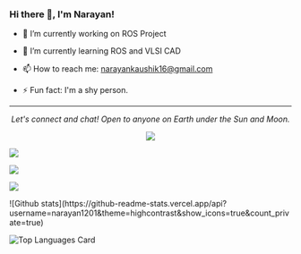 ### Hi there 👋, I'm Narayan!


<!--
**NARAYAN1201/NARAYAN1201** is a ✨ _special_ ✨ repository because its `README.md` (this file) appears on your GitHub profile.

Here are some ideas to get you started:
- 🤔 I’m looking for help with ...
- 👯 I’m looking to collaborate on ...
- 💬 Ask me about ...
- 😄 Pronouns: ...
-->
- 🔭 I’m currently working on ROS Project

- 🌱 I’m currently learning ROS and VLSI CAD

- 📫 How to reach me: narayankaushik16@gmail.com

- ⚡ Fun fact: I'm a shy person.

<hr>
<p align="center">
  <i>Let's connect and chat! Open to anyone on Earth under the Sun and Moon.</i>
<p align="center">
<a href="https://www.linkedin.com/in/narayan-sharma-a3b68a137/" alt="Linkedin"><img src="https://github.com/narayan1201/narayan1201/blob/master/readme/linkedin.png"></a>

<a href="https://www.instagram.com/narayan_kaushik_12" alt="Instagram"><img src="https://github.com/narayan1201/narayan1201/blob/master/readme/insta.png"></a>

<a href="https://www.facebook.com/narayan.kaushik.01/" alt="Facebook"><img src="https://github.com/narayan1201/narayan1201/blob/master/readme/facebook.png"></a>

<a href="https://github.com/narayan1201" alt="GitHub"><img src="https://github.com/narayan1201/narayan1201/blob/master/readme/github.png"></a>
</p>
  
</p>
![Github stats](https://github-readme-stats.vercel.app/api?username=narayan1201&theme=highcontrast&show_icons=true&count_private=true)

![Top Languages Card](https://github-readme-stats.vercel.app/api/top-langs/?username=narayan1201)
